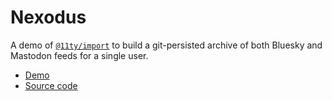 # Nexodus

A demo of [`@11ty/import`](https://github.com/11ty/eleventy-import) to build a git-persisted archive of both Bluesky and Mastodon feeds for a single user.

* [Demo](https://nexodus.zachleat.dev/)
* [Source code](https://github.com/zachleat/nexodus)